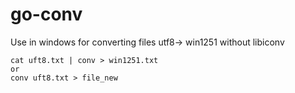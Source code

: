 # go-conv

Use in windows for converting files utf8-> win1251 without libiconv

```
cat uft8.txt | conv > win1251.txt
or
conv uft8.txt > file_new
```